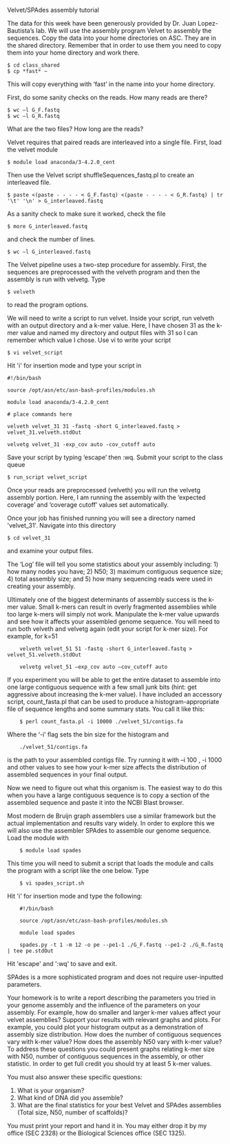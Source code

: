 Velvet/SPAdes assembly tutorial

The data for this week have been generously provided by Dr. Juan Lopez-Bautista’s lab. We will use the assembly program Velvet to assembly the sequences. Copy the data into your home directories on ASC. They are in the shared directory. Remember that in order to use them you need to copy them into your home directory and work there.

    $ cd class_shared
    $ cp *fast* ~

This will copy everything with ‘fast’ in the name into your home directory.

First, do some sanity checks on the reads. How many reads are there? 

    $ wc –l G_F.fastq
    $ wc –l G_R.fastq

What are the two files? How long are the reads?

Velvet requires that paired reads are interleaved into a single file. First, load the velvet module 

    $ module load anaconda/3-4.2.0_cent

Then use the Velvet script shuffleSequences_fastq.pl to create an interleaved file.

    $ paste <(paste - - - - < G_F.fastq) <(paste - - - - < G_R.fastq) | tr '\t' '\n' > G_interleaved.fastq

As a sanity check to make sure it worked, check the file

    $ more G_interleaved.fastq

and check the number of lines.

    $ wc –l G_interleaved.fastq

The Velvet pipeline uses a two-step procedure for assembly. First, the sequences are preprocessed with the velveth program and then the assembly is run with velvetg. Type 

    $ velveth

to read the program options. 

We will need to write a script to run velvet. Inside your script, run velveth with an output directory and a k-mer value. Here, I have chosen 31 as the k-mer value and named my directory and output files with 31 so I can remember which value I chose. Use vi to write your script 

    $ vi velvet_script

Hit 'i' for insertion mode and type your script in

    #!/bin/bash

    source /opt/asn/etc/asn-bash-profiles/modules.sh

    module load anaconda/3-4.2.0_cent

    # place commands here

    velveth velvet_31 31 -fastq -short G_interleaved.fastq > velvet_31.velveth.stdOut

    velvetg velvet_31 -exp_cov auto -cov_cutoff auto

Save your script by typing ‘escape’ then :wq. Submit your script to the class queue

    $ run_script velvet_script

Once your reads are preprocessed (velveth) you will run the velvetg assembly portion. Here, I am running the assembly with the ‘expected coverage’ and ‘coverage cutoff’ values set automatically. 

Once your job has finished running you will see a directory named 'velvet\_31'. Navigate into this directory

    $ cd velvet_31

and examine your output files. 

The ‘Log’ file will tell you some statistics about your assembly including: 1) how many nodes you have; 2) N50; 3) maximum contiguous sequence size; 4) total assembly size; and 5) how many sequencing reads were used in creating your assembly. 

Ultimately one of the biggest determinants of assembly success is the k-mer value. Small k-mers can result in overly fragmented assemblies while too large k-mers will simply not work. Manipulate the k-mer value upwards and see how it affects your assembled genome sequence. You will need to run both velveth and velvetg again (edit your script for k-mer size). For example, for k=51 

        velveth velvet_51 51 -fastq -short G_interleaved.fastq > velvet_51.velveth.stdOut
        
        velvetg velvet_51 –exp_cov auto –cov_cutoff auto

If you experiment you will be able to get the entire dataset to assemble into one large contiguous sequence with a few small junk bits (hint: get aggressive about increasing the k-mer value). I have included an accessory script, count_fasta.pl that can be used to produce a histogram-appropriate file of sequence lengths and some summary stats. You call it like this:

        $ perl count_fasta.pl -i 10000 ./velvet_51/contigs.fa

Where the ‘-i’ flag sets the bin size for the histogram and 

        ./velvet_51/contigs.fa 

is the path to your assembled contigs file. Try running it with –i 100 , -i 1000 and other values to see how your k-mer size affects the distribution of assembled sequences in your final output. 

Now we need to figure out what this organism is. The easiest way to do this when you have a large contiguous sequence is to copy a section of the assembled sequence and paste it into the NCBI Blast browser. 

Most modern de Bruijn graph assemblers use a similar framework but the actual implementation and results vary widely. In order to explore this we will also use the assembler SPAdes to assemble our genome sequence. Load the module with

        $ module load spades

This time you will need to submit a script that loads the module and calls the program with a script like the one below. Type

        $ vi spades_script.sh

Hit 'i' for insertion mode and type the following:

        #!/bin/bash

        source /opt/asn/etc/asn-bash-profiles/modules.sh

        module load spades

        spades.py -t 1 -m 12 -o pe --pe1-1 ./G_F.fastq --pe1-2 ./G_R.fastq | tee pe.stdOut

Hit 'escape' and ':wq' to save and exit. 

SPAdes is a more sophisticated program and does not require user-inputted parameters.

Your homework is to write a report describing the parameters you tried in your genome assembly and the influence of the parameters on your assembly. For example, how do smaller and larger k-mer values affect your velvet assemblies? Support your results with relevant graphs and plots. For example, you could plot your histogram output as a demonstration of assembly size distribution. How does the number of contiguous sequences vary with k-mer value? How does the assembly N50 vary with k-mer value? To address these questions you could present graphs relating k-mer size with N50, number of contiguous sequences in the assembly, or other statistic. In order to get full credit you should try at least 5 k-mer values.

You must also answer these specific questions:
1.	What is your organism?
2.	What kind of DNA did you assemble? 
3.	What are the final statistics for your best Velvet and SPAdes assemblies (Total size, N50, number of scaffolds)?

You must print your report and hand it in. You may either drop it by my office (SEC 2328) or the Biological Sciences office (SEC 1325). 
